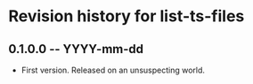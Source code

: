# Revision history for list-ts-files

## 0.1.0.0 -- YYYY-mm-dd

* First version. Released on an unsuspecting world.
